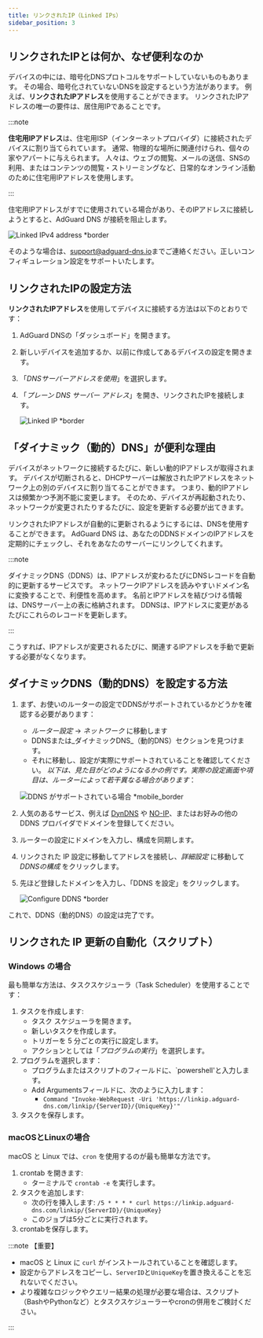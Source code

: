 ```yaml
---
title: リンクされたIP（Linked IPs）
sidebar_position: 3
---
```


## リンクされたIPとは何か、なぜ便利なのか

デバイスの中には、暗号化DNSプロトコルをサポートしていないものもあります。 その場合、暗号化されていないDNSを設定するという方法があります。 例えば、**リンクされたIPアドレス**を使用することができます。 リンクされたIPアドレスの唯一の要件は、居住用IPであることです。

:::note

**住宅用IPアドレス**は、住宅用ISP（インターネットプロバイダ）に接続されたデバイスに割り当てられています。 通常、物理的な場所に関連付けられ、個々の家やアパートに与えられます。 人々は、ウェブの閲覧、メールの送信、SNSの利用、またはコンテンツの閲覧・ストリーミングなど、日常的なオンライン活動のために住宅用IPアドレスを使用します。

:::

住宅用IPアドレスがすでに使用されている場合があり、そのIPアドレスに接続しようとすると、AdGuard DNS が接続を阻止します。

![Linked IPv4 address \*border](https://cdn.adtidy.org/content/kb/dns/private/new_dns/connect/linked.png)

そのような場合は、[support@adguard-dns.io](mailto:support@adguard-dns.io)までご連絡ください。正しいコンフィギュレーション設定をサポートいたします。

## リンクされたIPの設定方法

**リンクされたIPアドレス**を使用してデバイスに接続する方法は以下のとおりです：

1. AdGuard DNSの「ダッシュボード」を開きます。
2. 新しいデバイスを追加するか、以前に作成してあるデバイスの設定を開きます。
3. 「_DNSサーバーアドレスを使用_」を選択します。
4. 「_プレーン DNS サーバー アドレス_」を開き、リンクされたIPを接続します。

    ![Linked IP \*border](https://cdn.adtidy.org/content/kb/dns/private/new_dns/connect/linked_step4.png)

## 「ダイナミック（動的）DNS」が便利な理由

デバイスがネットワークに接続するたびに、新しい動的IPアドレスが取得されます。 デバイスが切断されると、DHCPサーバーは解放されたIPアドレスをネットワーク上の別のデバイスに割り当てることができます。 つまり、動的IPアドレスは頻繁かつ予測不能に変更します。 そのため、デバイスが再起動されたり、ネットワークが変更されたりするたびに、設定を更新する必要が出てきます。

リンクされたIPアドレスが自動的に更新されるようにするには、DNSを使用することができます。 AdGuard DNS は、あなたのDDNSドメインのIPアドレスを定期的にチェックし、それをあなたのサーバーにリンクしてくれます。

:::note

ダイナミックDNS（DDNS）は、IPアドレスが変わるたびにDNSレコードを自動的に更新するサービスです。 ネットワークIPアドレスを読みやすいドメイン名に変換することで、利便性を高めます。 名前とIPアドレスを結びつける情報は、DNSサーバー上の表に格納されます。 DDNSは、IPアドレスに変更があるたびにこれらのレコードを更新します。

:::

こうすれば、IPアドレスが変更されるたびに、関連するIPアドレスを手動で更新する必要がなくなります。

## ダイナミックDNS（動的DNS）を設定する方法

1. まず、お使いのルーターの設定でDDNSがサポートされているかどうかを確認する必要があります：

    - _ルーター設定_ → _ネットワーク_ に移動します
    - DDNSまたは_ダイナミックDNS_（動的DNS）セクションを見つけます。
    - それに移動し、設定が実際にサポートされていることを確認してください。 _以下は、見た目がどのようになるかの例です。実際の設定画面や項目は、ルーターによって若干異なる場合があります_：

    ![DDNS がサポートされている場合 \*mobile_border](https://cdn.adtidy.org/content/kb/dns/private/new_dns/connect/dynamic_dns.png)

2. 人気のあるサービス、例えば [DynDNS](https://dyn.com/remote-access/) や [NO-IP](https://www.noip.com/)、またはお好みの他の DDNS プロバイダでドメインを登録してください。

3. ルーターの設定にドメインを入力し、構成を同期します。

4. リンクされた IP 設定に移動してアドレスを接続し、_詳細設定_ に移動して _DDNSの構成_ をクリックします。

5. 先ほど登録したドメインを入力し、「DDNS を設定」をクリックします。

    ![Configure DDNS \*border](https://cdn.adtidy.org/content/kb/dns/private/new_dns/connect/dns_supported.png)

これで、DDNS（動的DNS）の設定は完了です。

## リンクされた IP 更新の自動化（スクリプト）

### Windows の場合

最も簡単な方法は、タスクスケジューラ（Task Scheduler）を使用することです：

1. タスクを作成します:
    - タスク スケジューラを開きます。
    - 新しいタスクを作成します。
    - トリガーを 5 分ごとの実行に設定します。
    - アクションとしては「_プログラムの実行_」を選択します。
2. プログラムを選択します：
    - プログラムまたはスクリプトのフィールドに、\`powershell'と入力します。
    - Add Argumentsフィールドに、次のように入力します：
        - `Command "Invoke-WebRequest -Uri 'https://linkip.adguard-dns.com/linkip/{ServerID}/{UniqueKey}'"`
3. タスクを保存します。

### macOSとLinuxの場合

macOS と Linux では、`cron` を使用するのが最も簡単な方法です。

1. crontab を開きます:
    - ターミナルで `crontab -e` を実行します。
2. タスクを追加します:
    - 次の行を挿入します:
        `/5 * * * * curl https://linkip.adguard-dns.com/linkip/{ServerID}/{UniqueKey}`
    - このジョブは5分ごとに実行されます。
3. crontabを保存します。

:::note 【重要】

- macOS と Linux に `curl` がインストールされていることを確認します。
- 設定からアドレスをコピーし、`ServerID`と`UniqueKey`を置き換えることを忘れないでください。
- より複雑なロジックやクエリー結果の処理が必要な場合は、スクリプト（BashやPythonなど）とタスクスケジューラーやcronの併用をご検討ください。

:::
